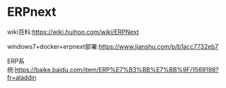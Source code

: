 # ERPnext



wiki百科:<https://wiki.huihoo.com/wiki/ERPNext>

windows7+docker+erpnext部署:<https://www.jianshu.com/p/b1acc7732eb7>

ERP系统:<https://baike.baidu.com/item/ERP%E7%B3%BB%E7%BB%9F/1569198?fr=aladdin>